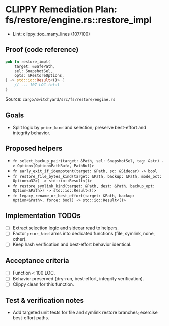 # CLIPPY Remediation Plan: fs/restore/engine.rs::restore_impl

- Lint: clippy::too_many_lines (107/100)

## Proof (code reference)

```rust
pub fn restore_impl(
    target: &SafePath,
    sel: SnapshotSel,
    opts: &RestoreOptions,
) -> std::io::Result<()> {
    // ... 107 LOC total
}
```

Source: `cargo/switchyard/src/fs/restore/engine.rs`

## Goals

- Split logic by `prior_kind` and selection; preserve best-effort and integrity behavior.

## Proposed helpers

- `fn select_backup_pair(target: &Path, sel: SnapshotSel, tag: &str) -> Option<(Option<PathBuf>, PathBuf)>`
- `fn early_exit_if_idempotent(target: &Path, sc: &Sidecar) -> bool`
- `fn restore_file_bytes_kind(target: &Path, backup: &Path, mode_oct: Option<u32>) -> std::io::Result<()>`
- `fn restore_symlink_kind(target: &Path, dest: &Path, backup_opt: Option<&Path>) -> std::io::Result<()>`
- `fn legacy_rename_or_best_effort(target: &Path, backup: Option<&Path>, force: bool) -> std::io::Result<()>`

## Implementation TODOs

- [ ] Extract selection logic and sidecar read to helpers.
- [ ] Factor `prior_kind` arms into dedicated functions (file, symlink, none, other).
- [ ] Keep hash verification and best-effort behavior identical.

## Acceptance criteria

- [ ] Function < 100 LOC.
- [ ] Behavior preserved (dry-run, best-effort, integrity verification).
- [ ] Clippy clean for this function.

## Test & verification notes

- Add targeted unit tests for file and symlink restore branches; exercise best-effort paths.

